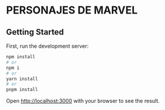 # PERSONAJES DE MARVEL
## Getting Started

First, run the development server:

```bash
npm install
# or
npm i
# or
yarn install
# or
pnpm install

```

Open [http://localhost:3000](http://localhost:3000) with your browser to see the result.


